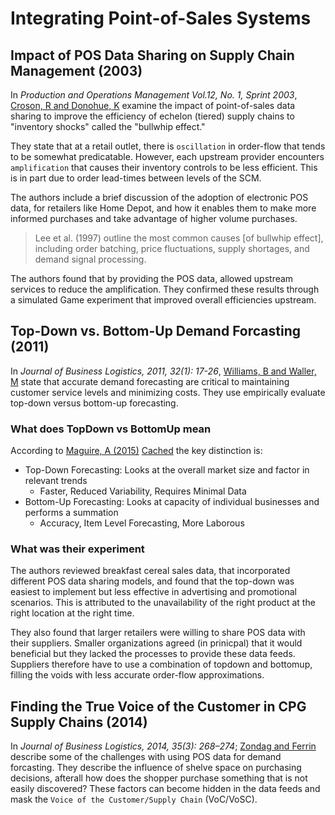 # Integrating Point-of-Sales Systems

## Impact of POS Data Sharing on Supply Chain Management (2003)

In _Production and Operations Management Vol.12, No. 1, Sprint 2003_, [Croson, R and Donohue, K](Impact_of_PoS_Data_Sharing.pdf) examine the impact of point-of-sales data sharing to improve the efficiency of echelon (tiered) supply chains to "inventory shocks" called the "bullwhip effect."

They state that at a retail outlet, there is `oscillation` in order-flow that tends to be somewhat predicatable.  However, each upstream provider encounters `amplification` that causes their inventory controls to be less efficient.  This is in part due to order lead-times between levels of the SCM.

The authors include a brief discussion of the adoption of electronic POS data, for retailers like Home Depot, and how it enables them to make more informed purchases and take advantage of higher volume purchases.

> Lee et al. (1997) outline the most common causes [of bullwhip effect], including order batching, price fluctuations, supply shortages, and demand signal processing.

The authors found that by providing the POS data, allowed upstream services to reduce the amplification.  They confirmed these results through a simulated Game experiment that improved overall efficiencies upstream.

## Top-Down vs. Bottom-Up Demand Forcasting (2011)

In _Journal of Business Logistics, 2011, 32(1): 17-26_, [Williams, B and Waller, M](TopDown_BottomUp_Demand_Forecasting_Shared_PoS_Data.pdf) state that accurate demand forecasting are critical to maintaining customer service levels and minimizing costs.  They use empirically evaluate top-down versus bottom-up forecasting.

### What does TopDown vs BottomUp mean

According to [Maguire, A (2015)](https://quickbooks.intuit.com/r/forecasting/top-down-vs-bottom-up-which-financial-forecasting-model-works-for-you/) [Cached](TopDown_vs_BottomUp_article.pdf) the key distinction is:

- Top-Down Forecasting: Looks at the overall market size and factor in relevant trends
  - Faster, Reduced Variability, Requires Minimal Data
- Bottom-Up Forecasting: Looks at capacity of individual businesses and performs a summation
  - Accuracy, Item Level Forecasting, More Laborous

### What was their experiment

The authors reviewed breakfast cereal sales data, that incorporated different POS data sharing models, and found that the top-down was easiest to implement but less effective in advertising and promotional scenarios.  This is attributed to the unavailability of the right product at the right location at the right time.  

They also found that larger retailers were willing to share POS data with their suppliers.  Smaller organizations agreed (in prinicpal) that it would beneficial but they lacked the processes to provide these data feeds.  Suppliers therefore have to use a combination of topdown and bottomup, filling the voids with less accurate order-flow approximations.

## Finding the True Voice of the Customer in CPG Supply Chains (2014)

In _Journal of Business Logistics, 2014, 35(3): 268–274_; [Zondag and Ferrin](Finding_Customer_Voice_in_SCM.pdf) describe some of the challenges with using POS data for demand forcasting.  They describe the influence of shelve space on purchasing decisions, afterall how does the shopper purchase something that is not easily discovered?  These factors can become hidden in the data feeds and mask the `Voice of the Customer/Supply Chain` (VoC/VoSC).
